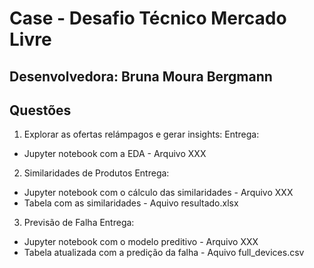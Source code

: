 # Case - Desafio Técnico Mercado Livre

## Desenvolvedora: Bruna Moura Bergmann

## Questões

1. Explorar as ofertas relámpagos e gerar insights:
Entrega: 
- Jupyter notebook com a EDA - Arquivo XXX

2. Similaridades de Produtos
Entrega: 
- Jupyter notebook com o cálculo das similaridades - Arquivo XXX
- Tabela com as similaridades - Aquivo resultado.xlsx

3. Previsão de Falha
Entrega: 
- Jupyter notebook com o modelo preditivo - Arquivo XXX
- Tabela atualizada com a predição da falha - Aquivo full_devices.csv
